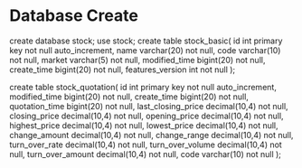# Database Create

create database stock;
use stock;
create table stock_basic(
id int primary key not null auto_increment,
name varchar(20) not null,
code varchar(10) not null,
market varchar(5) not null,
modified_time bigint(20) not null,
create_time bigint(20) not null,
features_version int not null
);

create table stock_quotation(
id int primary key not null auto_increment,
modified_time bigint(20) not null,
create_time bigint(20) not null,
quotation_time bigint(20) not null,
last_closing_price decimal(10,4) not null,
closing_price decimal(10,4) not null,
opening_price decimal(10,4)  not null,
highest_price decimal(10,4)  not null,
lowest_price decimal(10,4) not null,
change_amount decimal(10,4)  not null,
change_range decimal(10,4) not null,
turn_over_rate decimal(10,4) not null,
turn_over_volume decimal(10,4) not null,
turn_over_amount decimal(10,4) not null,
code varchar(10) not null
);